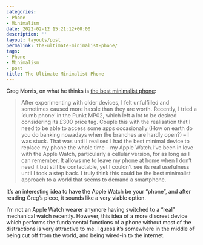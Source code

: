 ```yaml
---
categories:
- Phone
- Minimalism
date: 2022-02-12 15:21:12+00:00
description: ''
layout: layouts/post
permalink: the-ultimate-minimalist-phone/
tags:
- Phone
- Minimalism
- post
title: The Ultimate Minimalist Phone
---
```


Greg Morris, on what he thinks is [the best minimalist phone](https://gregmorris.co.uk/blog/the-ultimate-minimalist-phone/):

> After experimenting with older devices, I felt unfulfilled and sometimes caused more hassle than they are worth. Recently, I tried a ‘dumb phone’ in the Punkt MP02, which left a lot to be desired considering its £300 price tag. Couple this with the realisation that I need to be able to access some apps occasionally (How on earth do you do banking nowadays when the branches are hardly open?) – I was stuck. That was until I realised I had the best minimal device to replace my phone the whole time – my Apple Watch.I’ve been in love with the Apple Watch, particularly a cellular version, for as long as I can remember. It allows me to leave my phone at home when I don’t need it but still be contactable, yet I couldn’t see its real usefulness until I took a step back. I truly think this could be the best minimalist approach to a world that seems to demand a smartphone.

It’s an interesting idea to have the Apple Watch be your “phone”, and after reading Greg’s piece, it sounds like a very viable option.

I’m not an Apple Watch wearer anymore having switched to a “real” mechanical watch recently. However, this idea of a more discreet device which performs the fundamental functions of a phone without most of the distractions is very attractive to me. I guess it’s somewhere in the middle of being cut off from the world, and being wired-in to the internet.